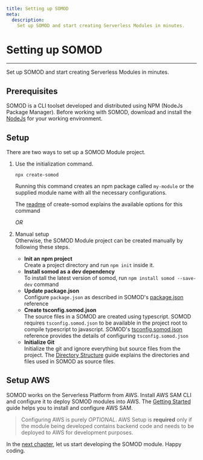 ```YAML
title: Setting up SOMOD
meta:
  description:
    Set up SOMOD and start creating Serverless Modules in minutes.

```

# Setting up SOMOD

---

Set up SOMOD and start creating Serverless Modules in minutes.

## Prerequisites

SOMOD is a CLI toolset developed and distributed using NPM (NodeJs Package Manager). Before working with SOMOD, download and install the [NodeJs](https://nodejs.org/en/download/) for your working environment.

## Setup

There are two ways to set up a SOMOD Module project.

1. Use the initialization command.

   ```
   npx create-somod
   ```

   Running this command creates an npm package called `my-module` or the supplied module name with all the necessary configurations.

   The [readme](https://www.npmjs.com/package/create-somod) of create-somod explains the available options for this command

   _OR_

2. Manual setup  
   Otherwise, the SOMOD Module project can be created manually by following these steps.

   - **Init an npm project**  
     Create a project directory and run `npm init` inside it.
   - **Install somod as a dev dependency**  
     To install the latest version of somod, run `npm install somod --save-dev` command
   - **Update package.json**  
     Configure `package.json` as described in SOMOD's [package.json](/reference/main-concepts/package.json) reference
   - **Create tsconfig.somod.json**  
     The source files in a SOMOD are created using typescript. SOMOD requires `tsconfig.somod.json` to be available in the project root to compile typescript to javascript.
     SOMOD's [tsconfig.somod.json](/reference/main-concepts/tsconfig.somod.json) reference provides the details of configuring `tsconfig.somod.json`
   - **Initialize Git**  
     Initialize the git and ignore everything but source files from the project. The [Directory Structure](/reference/main-concepts/directory-structure) guide explains the directories and files used in SOMOD as source files.

## Setup AWS

SOMOD works on the Serverless Platform from AWS. Install AWS SAM CLI and configure it to deploy SOMOD modules into AWS. The [Getting Started](https://docs.aws.amazon.com/serverless-application-model/latest/developerguide/serverless-getting-started.html) guide helps you to install and configure AWS SAM.

> Configuring AWS is purely _OPTIONAL_. AWS Setup is **required** only if the module being developed contains backend code and needs to be deployed to AWS for development purposes.

In the [next chapter](/getting-started/develop), let us start developing the SOMOD module. Happy coding.
